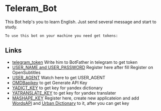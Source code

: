 # Teleram_Bot

This Bot help's you to learn English. Just send several message and start to study.

```
To use this bot on your machine you need get tokens:
```
## Links

- [telegram_token](https://telegram.me/botfather) Write him to BotFather in telegram to get token
- [USER_NAME and USER_PASSWORD](https://www.opensubtitles.org) Register here after fill Register on OpenSubtitles 
- [USER_AGENT](http://trac.opensubtitles.org/projects/opensubtitles/wiki/DevReadFirst) Watch here to get USER_AGENT
- [OMDBapikey](http://www.omdbapi.com/apikey.aspx) to get Generate API Key
- [YADICT_KEY](https://tech.yandex.ru/dictionary/) to get key for yandex dictionary 
- [YATRANSLATE_KEY](https://tech.yandex.ru/translate/) to get key for yandex translater
- [MASHAPE_KEY](market.mashape.com) Register here, create new applicateion and add [WordsAPI](https://market.mashape.com/wordsapi/wordsapi) and [Urban Dictionary](https://market.mashape.com/community/urban-dictionary) to it, after you can get key
